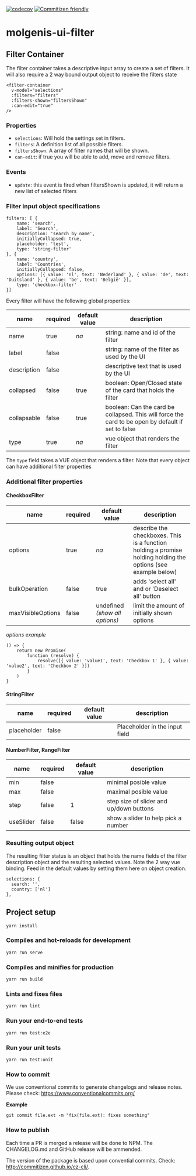 [![codecov](https://codecov.io/gh/molgenis/molgenis-ui-form/branch/master/graph/badge.svg)](https://codecov.io/gh/molgenis/molgenis-ui-form)
[![Commitizen friendly](https://img.shields.io/badge/commitizen-friendly-brightgreen.svg)](http://commitizen.github.io/cz-cli/)

# molgenis-ui-filter

## Filter Container

The filter container takes a descriptive input array to create a set of filters. It will also require a 2 way bound output object to receive the filters state

```
<filter-container
  v-model="selections"
  :filters="filters"
  :filters-shown="filtersShown"
  :can-edit="true"
/>
```
### Properties

- `selections`: Will hold the settings set in filters.
- `filters`: A definition list of all possible filters.
- `filtersShown`: A array of filter names that will be shown.
- `can-edit`: if true you will be able to add, move and remove filters.

### Events

- `update`: this event is fired when filtersShown is updated, it will return a new list of selected filters

### Filter input object specifications

```
filters: [ {
    name: 'search',
    label: 'Search',
    description: 'search by name',
    initiallyCollapsed: true,
    placeholder: 'test',
    type: 'string-filter'
}, {
    name: 'country',
    label: 'Countries',
    initiallyCollapsed: false,
    options: [{ value: 'nl', text: 'Nederland' }, { value: 'de', text: 'Duitsland' }, { value: 'be', text: 'België' }],
    type: 'checkbox-filter'
}]
```

Every filter will have the following global properties:

| name                 | required | default value | description | 
|----------------------|----------|---------------|-------------|
| name                 | true     | *na*          | string: name and id of the filter |
| label                | false    |               | string: name of the filter as used by the UI |
| description          | false    |               | descriptive text that is used by the UI |
| collapsed            | false    | true          | boolean: Open/Closed state of the card that holds the filter |
| collapsable          | false    | true          | boolean: Can the card be collapsed. This will force the card to be open by default if set to false |
| type                 | true     | *na*          | vue object that renders the filter |

The `type` field takes a VUE object that renders a filter. Note that every object can have additional filter properties

### Additional filter properties
#### CheckboxFilter 

| name                 | required | default value | description | 
|----------------------|----------|---------------|-------------|
| options              | true     | *na*          | describe the checkboxes. This is a function holding a promise holding holding the options (see example below) |
| bulkOperation        | false    | true          | adds 'select all' and or 'Deselect all' button |
| maxVisibleOptions    | false    | undefined *(show all options)* | limit the amount of initially shown options | 

*options example*
```
() => {
    return new Promise(
        function (resolve) {
            resolve([{ value: 'value1', text: 'Checkbox 1' }, { value: 'value2', text: 'Checkbox 2' }])
        }
    )
}
```

#### StringFilter
| name                 | required | default value | description | 
|----------------------|----------|---------------|-------------|
| placeholder          | false    |               | Placeholder in the input field |

#### NumberFilter, RangeFilter
| name                 | required | default value | description | 
|----------------------|----------|---------------|-------------|
| min                  | false    |               | minimal posible value |
| max                  | false    |               | maximal posible value |
| step                 | false    | 1             | step size of slider and up/down buttons |
| useSlider            | false    | false         | show a slider to help pick a number |

### Resulting output object

The resulting filter status is an object that holds the name fields of the filter description object and the resulting selected values. Note the 2 way vue binding.
Feed in the default values by setting them here on object creation.

```
selections: {
  search: '',
  country: ['nl']
},
```

## Project setup
```
yarn install
```

### Compiles and hot-reloads for development
```
yarn run serve
```

### Compiles and minifies for production
```
yarn run build
```

### Lints and fixes files
```
yarn run lint
```

### Run your end-to-end tests
```
yarn run test:e2e
```

### Run your unit tests
```
yarn run test:unit
```

### How to commit
We use conventional commits to generate changelogs and release notes. Please check: https://www.conventionalcommits.org/

**Example**
```
git commit file.ext -m "fix(file.ext): fixes something"
```

### How to publish
Each time a PR is merged a release will be done to NPM. The CHANGELOG.md and GitHub release will be ammended. 

The version of the package is based upon convential commits. Check: http://commitizen.github.io/cz-cli/.
